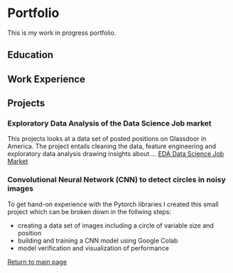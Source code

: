 # Portfolio
This is my work in progress portfolio.
## Education

## Work Experience

## Projects
### Exploratory Data Analysis of the Data Science Job market
This projects looks at a data set of posted positions on Glassdoor in America. The project entails cleaning the data, feature engineering and exploratory data analysis drawing insights about ...
[EDA Data Science Job Market](https://sebastianghafafian.github.io/Portfolio/Projects.html)

### Convolutional Neural Network (CNN) to detect circles in noisy images
To get hand-on experience with the Pytorch libraries I created this small project which can be broken down in the follwing steps:
* creating a data set of images including a circle of variable size and position
* building and training a CNN model using Google Colab
* model verification and visualization of performance



[Return to main page]([https://pages.github.com/](https://sebastianghafafian.github.io/Portfolio/))
